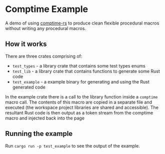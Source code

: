 # Comptime Example
A demo of using [comptime-rs](https://github.com/andrewlowndes/comptime-rs) to produce clean flexible procedural macros without writing any procedural macros.

## How it works
There are three crates comprising of:
- `test_types` - a library crate that contains some test types enums
- `test_lib` - a library crate that contains functions to generate some Rust code
- `test_example` - a example binary for generating and using the Rust generated code

In the example crate there is a call to the library function inside a `comptime` macro call. The contents of this macro are copied in a separate file and executed (the workspace project libraries are shared and accessible). The resultant Rust code is then output as a token stream from the comptime macro and injected back into the page

## Running the example
Run `cargo run -p test_example` to see the output of the example.
